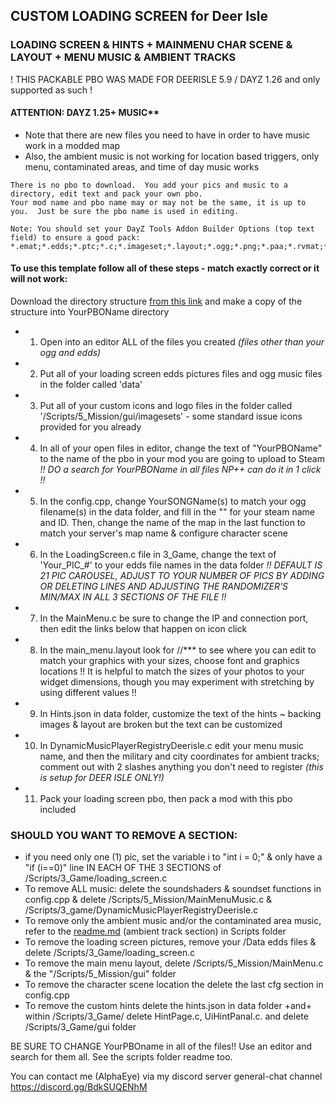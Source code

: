 ## CUSTOM LOADING SCREEN for Deer Isle

### LOADING SCREEN & HINTS + MAINMENU CHAR SCENE & LAYOUT + MENU MUSIC & AMBIENT TRACKS
! THIS PACKABLE PBO WAS MADE FOR DEERISLE 5.9 / DAYZ 1.26 and only supported as such !
#### ATTENTION: DAYZ 1.25+ MUSIC** 
* Note that there are new files you need to have in order to have music work in a modded map
* Also, the ambient music is not working for location based triggers, only menu, contaminated areas, and time of day music works
~~~
There is no pbo to download.  You add your pics and music to a directory, edit text and pack your own pbo.
Your mod name and pbo name may or may not be the same, it is up to you.  Just be sure the pbo name is used in editing.

Note: You should set your DayZ Tools Addon Builder Options (top text field) to ensure a good pack: 
*.emat;*.edds;*.ptc;*.c;*.imageset;*.layout;*.ogg;*.png;*.paa;*.rvmat;*.wrp;*.json
~~~
#### To use this template follow all of these steps - match exactly correct or it will not work:

Download the directory structure [from this link](https://download-directory.github.io/?url=https%3A%2F%2Fgithub.com%2FAlphaEye420%2FDayZ-Modwork%2Ftree%2Fmain%2FLoading_Screen_Vanilla) and make a copy of the structure into YourPBOName directory
* 1. Open into an editor ALL of the files you created _(files other than your ogg and edds)_
* 2. Put all of your loading screen edds pictures files and ogg music files in the folder called 'data'
* 3. Put all of your custom icons and logo files in the folder called '/Scripts/5_Mission/gui/imagesets' - some standard issue icons provided for you already
* 4. In all of your open files in editor, change the text of "YourPBOName" to the name of the pbo in your mod you are going to upload to Steam _!! DO a search for YourPBOName in all files NP++ can do it in 1 click !!_
* 5. In the config.cpp, change YourSONGName(s) to match your ogg filename(s) in the data folder, and fill in the "" for your steam name and ID. Then, change the name of the map in the last function to match your server's map name & configure character scene
* 6. In the LoadingScreen.c file in 3_Game, change the text of 'Your_PIC_#' to your edds file names in the data folder _!! DEFAULT IS 21 PIC CAROUSEL, ADJUST TO YOUR NUMBER OF PICS BY ADDING OR DELETING LINES AND ADJUSTING THE RANDOMIZER'S MIN/MAX IN ALL 3 SECTIONS OF THE FILE !!_
* 7. In the MainMenu.c be sure to change the IP and connection port, then edit the links below that happen on icon click
* 8. In the main_menu.layout look for //*** to see where you can edit to match your graphics with your sizes, choose font and graphics locations !! It is helpful to match the sizes of your photos to your widget dimensions, though you may experiment with stretching by using different values !!
* 9. In Hints.json in data folder, customize the text of the hints ~ backing images & layout are broken but the text can be customized
* 10. In DynamicMusicPlayerRegistryDeerisle.c edit your menu music name, and then the military and city coordinates for ambient tracks; comment out with 2 slashes anything you don't need to register _(this is setup for DEER ISLE ONLY!)_
* 11. Pack your loading screen pbo, then pack a mod with this pbo included

### SHOULD YOU WANT TO REMOVE A SECTION:
* if you need only one (1) pic, set the variable i to "int i = 0;" & only have a "if (i==0)" line IN EACH OF THE 3 SECTIONS of /Scripts/3_Game/loading_screen.c
* To remove ALL music: delete the soundshaders & soundset functions in config.cpp & delete /Scripts/5_Mission/MainMenuMusic.c & /Scripts/3_game/DynamicMusicPlayerRegistryDeerisle.c
* To remove only the ambient music and/or the contaminated area music, refer to the [readme.md](https://github.com/AlphaEye420/DayZ-Modwork/blob/main/Loading_Screen_Vanilla/Scripts/readme.md) (ambient track section) in Scripts folder
* To remove the loading screen pictures, remove your /Data edds files & delete /Scripts/3_Game/loading_screen.c
* To remove the main menu layout, delete /Scripts/5_Mission/MainMenu.c & the "/Scripts/5_Mission/gui" folder
* To remove the character scene location the delete the last cfg section in config.cpp
* To remove the custom hints delete the hints.json in data folder +and+ within /Scripts/3_Game/ delete HintPage.c, UiHintPanal.c. and delete /Scripts/3_Game/gui folder

BE SURE TO CHANGE YourPBOname in all of the files!!  Use an editor and search for them all. See the scripts folder readme too.

You can contact me (AlphaEye) via my discord server general-chat channel https://discord.gg/BdkSUQENhM
